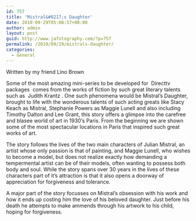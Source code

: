 ```yaml
---
id: 757
title: 'Mistral&#8217;s Daughter'
date: 2010-09-29T05:08:57+00:00
author: admin
layout: post
guid: http://www.jafotography.com/?p=757
permalink: /2010/09/29/mistrals-daughter/
categories:
  - General
---
```

Written by my friend Lino Brown

Some of the most amazing mini-series to be developed for &nbsp;Directtv packages&nbsp; comes from the works of fiction by such great literary talents such as &nbsp;Judith Krantz&nbsp;. One such phenomena would be Mistral&#8217;s Daughter, brought to life with the wonderous talents of such acting greats like Stacy Keach as Mistral, Stephanie Powers as Maggie Lunell and also including Timothy Dalton and Lee Grant, this story offers a glimpse into the carefree and blasee world of art in 1930&#8242;s Paris. From the beginning we are shown some of the most spectacular locations in Paris that inspired such great works of art.

The story follows the lives of the two main characters of Julian Mistral, an artist whose only passion is that of painting, and Maggie Lunell, who wishes to become a model, but does not realize exactly how demanding a tempermental artist can be of their models, often wanting to possess both body and soul. While the story spans over 30 years in the lives of these characters part of it&#8217;s attraction is that it also opens a doorway of appreciation for forgiveness and tolerance.

A major part of the story focusses on Mistral&#8217;s obsession with his work and how it ends up costing him the love of his beloved daughter. Just before his death he attempts to make ammends through his artwork to his child, hoping for forgiveness.